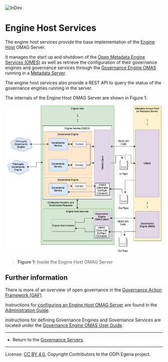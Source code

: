 <!-- SPDX-License-Identifier: CC-BY-4.0 -->
<!-- Copyright Contributors to the ODPi Egeria project. -->


![InDev](../../../open-metadata-publication/website/images/egeria-content-status-in-development.png#pagewidth)

# Engine Host Services

The engine host services provide the base implementation of the
[Engine Host](../../admin-services/docs/concepts/engine-host.md) OMAG Server.

It manages the start up and shutdown of the 
[Open Metadata Engine Services (OMES)](../../engine-services)
as well as retrieve the configuration of their governance engines
and governance services through the 
[Governance Engine OMAS](../../access-services/governance-engine)
running in a [Metadata Server](../../admin-services/docs/concepts/metadata-server.md).

The engine host services also provide a REST API to
query the status of the governance engines running in the server.

The internals of the Engine Host OMAG Server are shown in Figure 1:

![Figure 1](docs/engine-host-internals.png)
> **Figure 1:** Inside the Engine Host OMAG Server


## Further information

There is more of an overview of open governance in the
[Governance Action Framework (GAF)](../../frameworks/governance-action-framework).

Instructions for [configuring an Engine Host OMAG Server](../../admin-services/docs/concepts/engine-host.md) are found in the
[Administration Guide](../../admin-services/docs/user).

Instructions for defining Governance Engines and Governance Services are
located under the [Governance Engine OMAS User Guide](../../access-services/governance-engine/docs/user).


----
* Return to the [Governance Servers](.).


----
License: [CC BY 4.0](https://creativecommons.org/licenses/by/4.0/),
Copyright Contributors to the ODPi Egeria project.